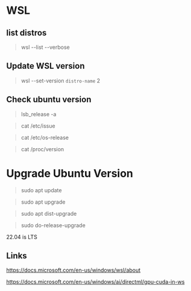 # WSL

## list distros

> wsl --list --verbose

## Update WSL version

> wsl --set-version `distro-name` 2

## Check ubuntu version

> lsb_release -a

> cat /etc/issue

> cat /etc/os-release

> cat /proc/version

# Upgrade Ubuntu Version

> sudo apt update

> sudo apt upgrade

> sudo apt dist-upgrade

> sudo do-release-upgrade

22.04 is LTS

## Links

https://docs.microsoft.com/en-us/windows/wsl/about

https://docs.microsoft.com/en-us/windows/ai/directml/gpu-cuda-in-ws

